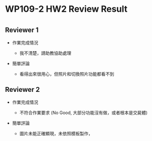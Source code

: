 
WP109-2 HW2 Review Result
=========================

# 

## Reviewer 1
- 作業完成情況
	- 我不清楚，請助教協助處理

- 簡單評論
	- 看得出來很用心，但照片和切換照片功能都看不到


## Reviewer 2
- 作業完成情況
	- 不符合作業要求 (No Good, 大部分功能沒有做，或者根本是交屍體)

- 簡單評論
	- 圖片未能正確顯現，未依照模板製作，

